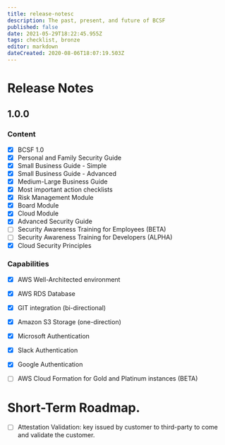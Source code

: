 ```yaml
---
title: release-notesc
description: The past, present, and future of BCSF
published: false
date: 2021-05-29T18:22:45.955Z
tags: checklist, bronze
editor: markdown
dateCreated: 2020-08-06T18:07:19.503Z
---
```


# Release Notes

## 1.0.0

### Content
- [X] BCSF 1.0 
- [X] Personal and Family Security Guide
- [X] Small Business Guide - Simple
- [X] Small Business Guide - Advanced
- [X] Medium-Large Business Guide 
- [X] Most important action checklists  
- [X] Risk Management Module
- [X] Board Module
- [X] Cloud Module
- [X] Advanced Security Guide
- [ ] Security Awareness Training for Employees (BETA)
- [ ] Security Awareness Training for Developers (ALPHA)
- [X] Cloud Security Principles

### Capabilities
- [X] AWS Well-Architected environment
- [X] AWS RDS Database 
- [X] GIT integration (bi-directional)
- [X] Amazon S3 Storage  (one-direction) 
- [X] Microsoft Authentication
- [X] Slack Authentication
- [X] Google Authentication
- [ ] AWS Cloud Formation for Gold and Platinum instances (BETA)




# Short-Term Roadmap.
- [ ] Attestation Validation: key issued by customer to third-party to come and validate the customer. 